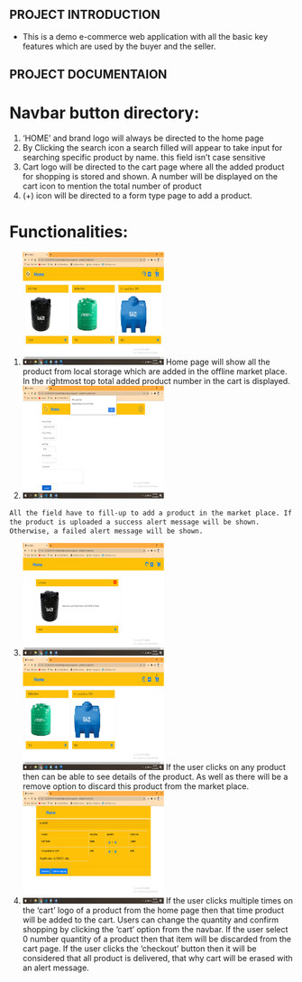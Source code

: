## **PROJECT INTRODUCTION**

- This is a demo e-commerce web application with all the basic key features which are used by the buyer and the seller.

## **PROJECT DOCUMENTAION**

# Navbar button directory:

1. ‘HOME’ and brand logo will always be directed to the home page
2. By Clicking the search icon a search filled will appear to take input for searching specific product by name. this field isn’t case sensitive
3. Cart logo will be directed to the cart page where all the added product for shopping is stored and shown. A number will be displayed on the cart icon to mention the total number of product
4. (+) icon will be directed to a form type page to add a product.

# Functionalities:

1.  <img src="Screenshot/Screenshot (586).png" height="200" width="250">
    Home page will show all the product from local storage which are added in the offline market place. In the rightmost top total added product number in the cart is displayed.

2.   <img src="Screenshot/Screenshot (580).png" height="200" width="250">
    All the field have to fill-up to add a product in the market place. If the product is uploaded a success alert message will be shown. Otherwise, a failed alert message will be shown.

3.  <img src="Screenshot/Screenshot (583).png" height="200" width="250">
    <img src="Screenshot/Screenshot (587).png" height="200" width="250">
    If the user clicks on any product then can be able to see details of the product. As well as there will be a remove option to discard this product from the market place.

4.  <img src="Screenshot/Screenshot (585).png" height="200" width="250">
    	If the user clicks multiple times on the ‘cart’ logo of a product from the home page then that time product will be added to the cart. Users can change the quantity and confirm shopping by clicking the ‘cart’ option from the navbar. If the user select 0 number quantity of a product then that item will be discarded from the cart page. If the user clicks the ‘checkout’ button then it will be considered that all product is delivered, that why cart will be erased with an alert message.

